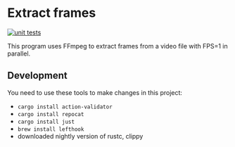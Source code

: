 # Extract frames

[![unit tests](https://github.com/egorsmkv/read-video-rs/actions/workflows/test.yml/badge.svg)](https://github.com/egorsmkv/read-video-rs/actions/workflows/test.yml)

This program uses FFmpeg to extract frames from a video file with FPS=1 in parallel.

## Development

You need to use these tools to make changes in this project:

- `cargo install action-validator`
- `cargo install repocat`
- `cargo install just`
- `brew install lefthook`
- downloaded nightly version of rustc, clippy
